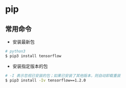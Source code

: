 # pip

## 常用命令

* 安装最新包

```bash
# python3
$ pip3 install tensorflow
```

* 安装指定版本的包

```bash
# -I 表示忽视已安装的包；如果已安装了其他版本，则自动卸载重装
$ pip3 install -Iv tensorflow==1.2.0
```